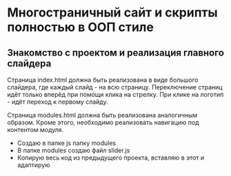 # Многостраничный сайт и скрипты полностью в ООП стиле

## Знакомство с проектом и реализация главного слайдера
Страница index.html должна быть реализована в виде большого слайдера, где каждый слайд - на всю страницу. Переключение страниц идёт только вперёд при помощи клика на стрелку. При клике на логотип - идёт переход к первому слайду.

Страница modules.html должна быть реализована аналогичным образом. Кроме этого, необходимо реализовать навигацию под контентом модуля.

- Создаю в папке js папку modules
- В папке modules создаю файл slider.js
- Копирую весь код из предыдущего проекта, вставляю в этот и адаптирую